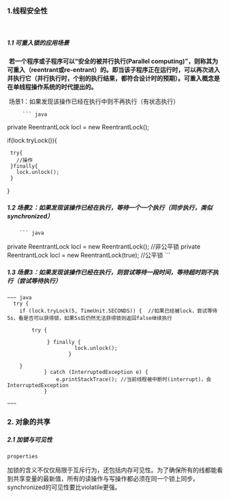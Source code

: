 ###  1.线程安全性

​    

#####   1.1 可重入锁的应用场景 



​      **若一个程序或子程序可以“安全的被并行执行(Parallel computing)”，则称其为可重入（reentrant或re-entrant）的。即当该子程序正在运行时，可以再次进入并执行它（并行执行时，个别的执行结果，都符合设计时的预期）。可重入概念是在单线程操作系统的时代提出的。**

  

​     场景1：如果发现该操作已经在执行中则不再执行（有状态执行）

         ``` java
 private ReentrantLock locl = new ReentrantLock();

  if(lock.tryLock()){
    
     try{
       //操作
     }finally{
       lock.unlock();
     }

  }
​         



#####   1.2 场景2：如果发现该操作已经在执行，等待一个一个执行（同步执行，类似synchronized）            

        ``` java
 private ReentrantLock locl = new ReentrantLock();   //非公平锁
 private ReentrantLock locl = new ReentrantLock(true); //公平锁
        ```





##### 1.3 场景3：如果发现该操作已经在执行，则尝试等待一段时间，等待超时则不执行（尝试等待执行）

    ~~~ java
      try {
        if (lock.tryLock(5, TimeUnit.SECONDS)) {  //如果已经被lock，尝试等待5s，看是否可以获得锁，如果5s后仍然无法获得锁则返回false继续执行
    
            try {
    
                 } finally {
                          lock.unlock();
                        }
    
        }
                } catch (InterruptedException e) {
                    e.printStackTrace(); //当前线程被中断时(interrupt)，会InterruptedException                 
                }
    
    ~~~





###   2. 对象的共享

#####       2.1 加锁与可见性

    properties
加锁的含义不仅仅局限于互斥行为，还包括内存可见性。为了确保所有的线都能看到共享变量的最新值，所有的读操作与写操作都必须在同一个锁上同步。synchronized的可见性要比violatile更强。

















